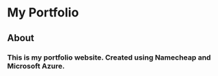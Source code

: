 # My Portfolio
## About
### This is my portfolio website. Created using Namecheap and Microsoft Azure. 
